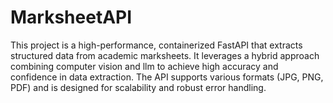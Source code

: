 # MarksheetAPI
This project is a high-performance, containerized FastAPI that extracts structured data from academic marksheets. It leverages a hybrid approach combining computer vision and llm to achieve high accuracy and confidence in data extraction. The API supports various formats (JPG, PNG, PDF) and is designed for scalability and robust error handling.
